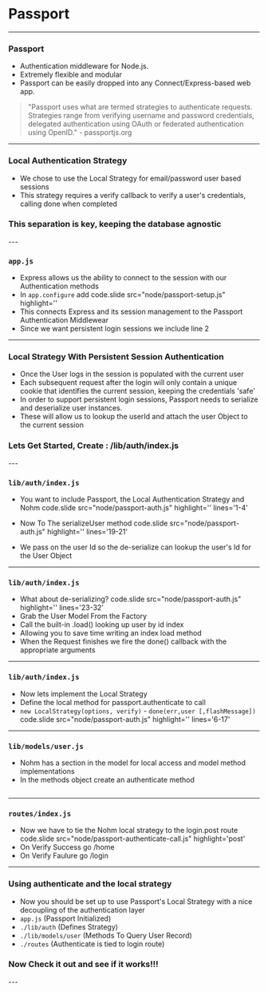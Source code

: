 # Passport
---

### Passport
- Authentication middleware for Node.js.
- Extremely flexible and modular
- Passport can be easily dropped into any Connect/Express-based web app.
> "Passport uses what are termed strategies to authenticate requests. Strategies range from verifying username and password credentials, delegated authentication using OAuth or federated authentication using OpenID." - passportjs.org
---

### Local Authentication Strategy
- We chose to use the Local Strategy for email/password user based sessions
- This strategy requires a verify callback to verify a user's credentials, calling done when completed
<h3 class='center slide'>This separation is key, keeping the database agnostic</h3>
---

### `app.js`
- Express allows us the ability to connect to the session with our Authentication methods
- In `app.configure` add
code.slide src="node/passport-setup.js" highlight=''
- This connects Express and its session management to the Passport Authentication Middlewear
- Since we want persistent login sessions we include line 2
---

### Local Strategy With Persistent Session Authentication
- Once the User logs in the session is populated with the current user
- Each subsequent request after the login will only contain a unique cookie that identifies the current session, keeping the credentials 'safe'
- In order to support persistent login sessions, Passport needs to serialize and deserialize user instances.
- These will allow us to lookup the userId and attach the user Object to the current session

<h3 class='slide center'>Lets Get Started, Create : /lib/auth/index.js</h3>
---

### `lib/auth/index.js`
- You want to include Passport, the Local Authentication Strategy and Nohm
code.slide src="node/passport-auth.js" highlight='' lines='1-4'

- Now To The serializeUser method
code.slide src="node/passport-auth.js" highlight='' lines='19-21'
- We pass on the user Id so the de-serialize can lookup the user's Id for the User Object
---

### `lib/auth/index.js`
- What about de-serializing?
code.slide src="node/passport-auth.js" highlight='' lines='23-32'
- Grab the User Model From the Factory
- Call the built-in .load() looking up user by id index
- Allowing you to save time writing an index load method
- When the Request finishes we fire the done() callback with the appropriate arguments
---

### `lib/auth/index.js`
- Now lets implement the Local Strategy
- Define the local method for passport.authenticate to call
- `new LocalStrategy(options, verify)` - `done(err,user [,flashMessage])`
code.slide src="node/passport-auth.js" highlight='' lines='6-17'
---

### `lib/models/user.js`
- Nohm has a section in the model for local access and model method implementations
- In the methods object create an authenticate method
<pre class='slide'><code class='code' src="node/passport-authenticate.js"></code></pre>
---

### `routes/index.js`
- Now we have to tie the Nohm local strategy to the login.post route
code.slide src="node/passport-authenticate-call.js" highlight='post'
- On Verify Success go /home
- On Verify Faulure go /login
---

### Using authenticate and the local strategy
- Now you should be set up to use Passport's Local Strategy with a nice decoupling of the authentication layer
- `app.js` (Passport Initialized)
- `./lib/auth` (Defines Strategy)
- `./lib/models/user` (Methods To Query User Record)
- `./routes` (Authenticate is tied to login route)

<h3 class='center slide'>Now Check it out and see if it works!!!</h3>
---



